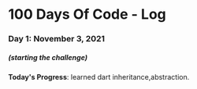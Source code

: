 # 100 Days Of Code - Log

### Day 1: November 3, 2021 
##### (starting the challenge)

**Today's Progress**: learned dart inheritance,abstraction.

<!-- **Thoughts:** I really struggled with CSS, but, overall, I feel like I am slowly getting better at it. Canvas is still new for me, but I managed to figure out some basic functionality. -->

<!-- **Link to work:** [Calculator App](http://www.example.com) -->

